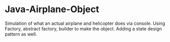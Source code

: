 # Java-Airplane-Object
Simulation of what an actual airplane and helicopter does via console. Using Factory, abstract factory, builder to make the object. Adding a state design pattern as well.
